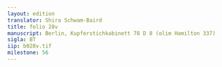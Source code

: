 ```yaml
---
layout: edition
translator: Shira Schwam-Baird
title: folio 28v
manuscript: Berlin, Kupferstichkabinett 78 D 8 (olim Hamilton 337)
sigla: BT
iip: b028v.tif
milestone: 56
---
```

